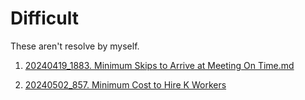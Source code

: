 # Difficult
These aren't resolve by myself.   

1. [20240419_1883. Minimum Skips to Arrive at Meeting On Time.md](/leetcode/daily/20240419_1883.%20Minimum%20Skips%20to%20Arrive%20at%20Meeting%20On%20Time.md)


2. [20240502_857. Minimum Cost to Hire K Workers](/leetcode/daily/20240502_857.%20Minimum%20Cost%20to%20Hire%20K%20Workers.md)
